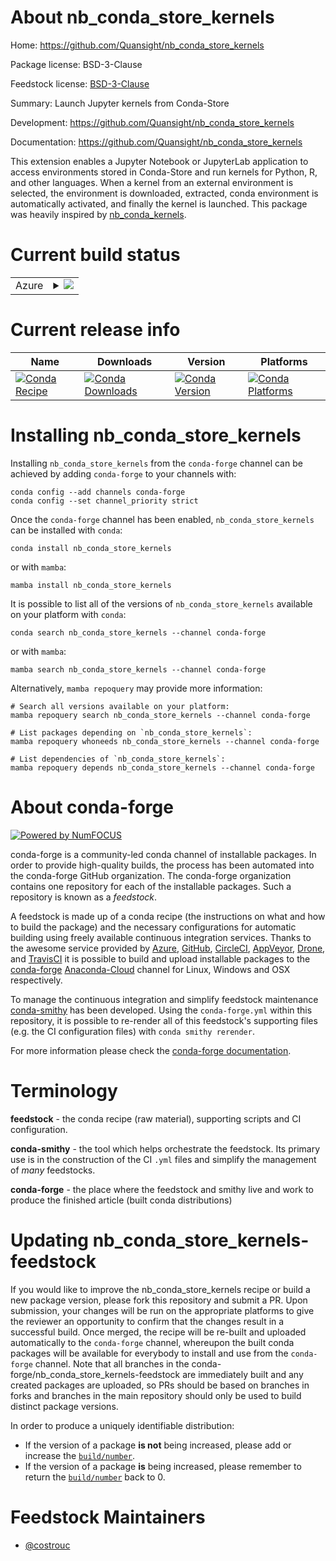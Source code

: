 About nb_conda_store_kernels
============================

Home: https://github.com/Quansight/nb_conda_store_kernels

Package license: BSD-3-Clause

Feedstock license: [BSD-3-Clause](https://github.com/conda-forge/nb_conda_store_kernels-feedstock/blob/main/LICENSE.txt)

Summary: Launch Jupyter kernels from Conda-Store

Development: https://github.com/Quansight/nb_conda_store_kernels

Documentation: https://github.com/Quansight/nb_conda_store_kernels

This extension enables a Jupyter Notebook or JupyterLab
application to access environments stored in Conda-Store and run
kernels for Python, R, and other languages. When a kernel from an
external environment is selected, the environment is downloaded,
extracted, conda environment is automatically activated, and
finally the kernel is launched. This package was heavily inspired
by [nb_conda_kernels](https://github.com/Anaconda-Platform/nb_conda_kernels).


Current build status
====================


<table>
    
  <tr>
    <td>Azure</td>
    <td>
      <details>
        <summary>
          <a href="https://dev.azure.com/conda-forge/feedstock-builds/_build/latest?definitionId=16558&branchName=main">
            <img src="https://dev.azure.com/conda-forge/feedstock-builds/_apis/build/status/nb_conda_store_kernels-feedstock?branchName=main">
          </a>
        </summary>
        <table>
          <thead><tr><th>Variant</th><th>Status</th></tr></thead>
          <tbody><tr>
              <td>linux_64_python3.10.____cpython</td>
              <td>
                <a href="https://dev.azure.com/conda-forge/feedstock-builds/_build/latest?definitionId=16558&branchName=main">
                  <img src="https://dev.azure.com/conda-forge/feedstock-builds/_apis/build/status/nb_conda_store_kernels-feedstock?branchName=main&jobName=linux&configuration=linux_64_python3.10.____cpython" alt="variant">
                </a>
              </td>
            </tr><tr>
              <td>linux_64_python3.7.____cpython</td>
              <td>
                <a href="https://dev.azure.com/conda-forge/feedstock-builds/_build/latest?definitionId=16558&branchName=main">
                  <img src="https://dev.azure.com/conda-forge/feedstock-builds/_apis/build/status/nb_conda_store_kernels-feedstock?branchName=main&jobName=linux&configuration=linux_64_python3.7.____cpython" alt="variant">
                </a>
              </td>
            </tr><tr>
              <td>linux_64_python3.8.____cpython</td>
              <td>
                <a href="https://dev.azure.com/conda-forge/feedstock-builds/_build/latest?definitionId=16558&branchName=main">
                  <img src="https://dev.azure.com/conda-forge/feedstock-builds/_apis/build/status/nb_conda_store_kernels-feedstock?branchName=main&jobName=linux&configuration=linux_64_python3.8.____cpython" alt="variant">
                </a>
              </td>
            </tr><tr>
              <td>linux_64_python3.9.____cpython</td>
              <td>
                <a href="https://dev.azure.com/conda-forge/feedstock-builds/_build/latest?definitionId=16558&branchName=main">
                  <img src="https://dev.azure.com/conda-forge/feedstock-builds/_apis/build/status/nb_conda_store_kernels-feedstock?branchName=main&jobName=linux&configuration=linux_64_python3.9.____cpython" alt="variant">
                </a>
              </td>
            </tr>
          </tbody>
        </table>
      </details>
    </td>
  </tr>
</table>

Current release info
====================

| Name | Downloads | Version | Platforms |
| --- | --- | --- | --- |
| [![Conda Recipe](https://img.shields.io/badge/recipe-nb_conda_store_kernels-green.svg)](https://anaconda.org/conda-forge/nb_conda_store_kernels) | [![Conda Downloads](https://img.shields.io/conda/dn/conda-forge/nb_conda_store_kernels.svg)](https://anaconda.org/conda-forge/nb_conda_store_kernels) | [![Conda Version](https://img.shields.io/conda/vn/conda-forge/nb_conda_store_kernels.svg)](https://anaconda.org/conda-forge/nb_conda_store_kernels) | [![Conda Platforms](https://img.shields.io/conda/pn/conda-forge/nb_conda_store_kernels.svg)](https://anaconda.org/conda-forge/nb_conda_store_kernels) |

Installing nb_conda_store_kernels
=================================

Installing `nb_conda_store_kernels` from the `conda-forge` channel can be achieved by adding `conda-forge` to your channels with:

```
conda config --add channels conda-forge
conda config --set channel_priority strict
```

Once the `conda-forge` channel has been enabled, `nb_conda_store_kernels` can be installed with `conda`:

```
conda install nb_conda_store_kernels
```

or with `mamba`:

```
mamba install nb_conda_store_kernels
```

It is possible to list all of the versions of `nb_conda_store_kernels` available on your platform with `conda`:

```
conda search nb_conda_store_kernels --channel conda-forge
```

or with `mamba`:

```
mamba search nb_conda_store_kernels --channel conda-forge
```

Alternatively, `mamba repoquery` may provide more information:

```
# Search all versions available on your platform:
mamba repoquery search nb_conda_store_kernels --channel conda-forge

# List packages depending on `nb_conda_store_kernels`:
mamba repoquery whoneeds nb_conda_store_kernels --channel conda-forge

# List dependencies of `nb_conda_store_kernels`:
mamba repoquery depends nb_conda_store_kernels --channel conda-forge
```


About conda-forge
=================

[![Powered by
NumFOCUS](https://img.shields.io/badge/powered%20by-NumFOCUS-orange.svg?style=flat&colorA=E1523D&colorB=007D8A)](https://numfocus.org)

conda-forge is a community-led conda channel of installable packages.
In order to provide high-quality builds, the process has been automated into the
conda-forge GitHub organization. The conda-forge organization contains one repository
for each of the installable packages. Such a repository is known as a *feedstock*.

A feedstock is made up of a conda recipe (the instructions on what and how to build
the package) and the necessary configurations for automatic building using freely
available continuous integration services. Thanks to the awesome service provided by
[Azure](https://azure.microsoft.com/en-us/services/devops/), [GitHub](https://github.com/),
[CircleCI](https://circleci.com/), [AppVeyor](https://www.appveyor.com/),
[Drone](https://cloud.drone.io/welcome), and [TravisCI](https://travis-ci.com/)
it is possible to build and upload installable packages to the
[conda-forge](https://anaconda.org/conda-forge) [Anaconda-Cloud](https://anaconda.org/)
channel for Linux, Windows and OSX respectively.

To manage the continuous integration and simplify feedstock maintenance
[conda-smithy](https://github.com/conda-forge/conda-smithy) has been developed.
Using the ``conda-forge.yml`` within this repository, it is possible to re-render all of
this feedstock's supporting files (e.g. the CI configuration files) with ``conda smithy rerender``.

For more information please check the [conda-forge documentation](https://conda-forge.org/docs/).

Terminology
===========

**feedstock** - the conda recipe (raw material), supporting scripts and CI configuration.

**conda-smithy** - the tool which helps orchestrate the feedstock.
                   Its primary use is in the construction of the CI ``.yml`` files
                   and simplify the management of *many* feedstocks.

**conda-forge** - the place where the feedstock and smithy live and work to
                  produce the finished article (built conda distributions)


Updating nb_conda_store_kernels-feedstock
=========================================

If you would like to improve the nb_conda_store_kernels recipe or build a new
package version, please fork this repository and submit a PR. Upon submission,
your changes will be run on the appropriate platforms to give the reviewer an
opportunity to confirm that the changes result in a successful build. Once
merged, the recipe will be re-built and uploaded automatically to the
`conda-forge` channel, whereupon the built conda packages will be available for
everybody to install and use from the `conda-forge` channel.
Note that all branches in the conda-forge/nb_conda_store_kernels-feedstock are
immediately built and any created packages are uploaded, so PRs should be based
on branches in forks and branches in the main repository should only be used to
build distinct package versions.

In order to produce a uniquely identifiable distribution:
 * If the version of a package **is not** being increased, please add or increase
   the [``build/number``](https://docs.conda.io/projects/conda-build/en/latest/resources/define-metadata.html#build-number-and-string).
 * If the version of a package **is** being increased, please remember to return
   the [``build/number``](https://docs.conda.io/projects/conda-build/en/latest/resources/define-metadata.html#build-number-and-string)
   back to 0.

Feedstock Maintainers
=====================

* [@costrouc](https://github.com/costrouc/)

